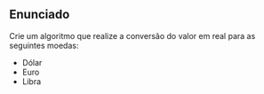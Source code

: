 ## Enunciado

Crie um algoritmo que realize a conversão do valor em real para as seguintes moedas:

* Dólar
* Euro
* Libra

